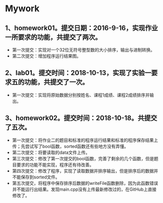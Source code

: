 ﻿# Mywork
## 1、homework01。提交日期：2016-9-16，实现作业一所要求的功能，共提交了两次。
* 第一次提交：实现对一个32位无符号整型数的大小排序，输出与进制转换。
* 第二次提交：增加程序运行结果图。
## 2、lab01。提交时间：2018-10-13，实现了实验一要求五的功能，共提交了一次。
* 第一次提交：实现将原始数据分别按姓名、课程1成绩、课程2成绩排序并输出。
## 3、homework02。提交时间：2018-10-18。共提交了五次。
* 第一次提交：将作业二的题目和标准的程序运行结果和标准的程序保存结果上传；先尝试写了bool函数，sorted函数还有些地方没有弄懂。
* 第二次提交：将要读取的data文件上传。
* 第三次提交：修改了第一次提交的bool函数，完善了剩余的几个函数，但是题目要求的功能不能实现，程序还有待改善。
* 第四次提交：修改了程序，实现了读取数据并排序输出，但是排序后的数据并不能保存到sorted文件。
* 第五次提交，将程序中保存排序后数据的writeFile函数删除，因为此函数错误并不能运行出结果。发现main.cpp没有上传最新修改过的，在GitHub上直接修改了。
